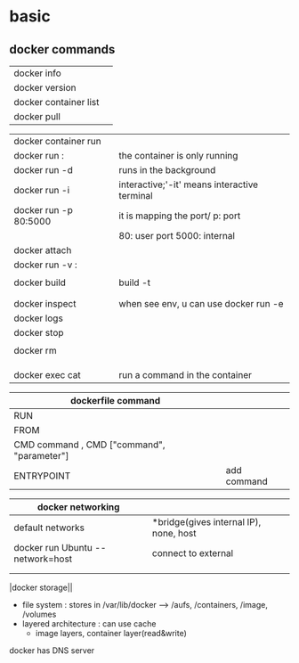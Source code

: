 # basic

## docker commands 

|                       |     |
| --------------------- | --- |
| docker info           |     |
| docker version        |     |
| docker container list |     |
| docker pull <image>   |     |

|                                             |                                              |
| ------------------------------------------- | -------------------------------------------- |
| docker container run                        |                                              |
| docker run <img>:<version>                  | the container is only running                |
| docker run -d <image>                       | runs in the background                       |
| docker run -i <img>                         | interactive;'-it' means interactive terminal |
| docker run -p 80:5000 <img>               | it is mapping the port/ p: port              |
|                                             | 80: user port 5000: internal                 |
| docker attach <image or id>                 |                                              |
| docker run -v <locExternal>:<locIn> <image> |                                              |
|                                             |                                              |
| docker build <dest>                         | build -t <name> <dest>                       |
|                                             |                                              |
|                                             |                                              |
| docker inspect <name>                       | when see env, u can use docker run -e <name> |
| docker logs <name>                          |                                              |
| docker stop                                 |                                              |
|                                             |                                              |
| docker rm                                   |                                              |
|                                             |                                              |
|                                             |                                              |
|                                             |                                              |
| docker exec cat <file>                      | run a command in the container               |

| dockerfile command                         |             |
| ------------------------------------------ | ----------- |
| RUN                                        |             |
| FROM                                       |             |
| CMD command , CMD ["command", "parameter"] |             |
| ENTRYPOINT                                 | add command |

| docker networking                |                                        |
| -------------------------------- | -------------------------------------- |
| default networks                 | *bridge(gives internal IP), none, host |
| docker run Ubuntu --network=host | connect to external                    |
|                                  |                                        |
|                                  |                                        |

|docker storage||
- file system : stores in /var/lib/docker --> /aufs, /containers, /image, /volumes
- layered architecture : can use cache
  - image layers, container layer(read&write) 

docker has DNS server